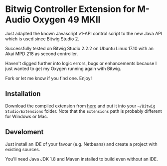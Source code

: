 # Bitwig Controller Extension for M-Audio Oxygen 49 MKII

Just adapted the known Javascript v1-API control script to the new Java API which is used since Bitwig Studio 2.

Successfully tested on Bitwig Studio 2.2.2 on Ubuntu Linux 17.10 with an Akai MPD 218 as second controller.

Haven't digged further into logic errors, bugs or enhancements because I just wanted to get my Oxygen running again with Bitwig.

Fork or let me know if you find one. Enjoy!

## Installation

Download the compiled extension from [here](https://github.com/FIXURL) and put it into your `~/Bitwig Studio/Extensions` folder.
Note that the `Extensions` path is probably different for Windows or Mac.

## Develoment

Just install an IDE of your favour (e.g. Netbeans) and create a project with existing sources.

You'll need Java JDK 1.8 and Maven installed to build even without an IDE.